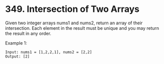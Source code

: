 # 349. Intersection of Two Arrays
Given two integer arrays nums1 and nums2, return an array of their intersection. Each element in the result must be unique and you may return the result in any order.

 

Example 1:
```
Input: nums1 = [1,2,2,1], nums2 = [2,2]
Output: [2]
```

